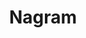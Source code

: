 ---
title: Nagram
description: Ecommerce Website 
link: "https://www.nagram.com.bd/"
imagePath: "/projects/img-2.webp"
plateformImg: "/icons/web.png"

---